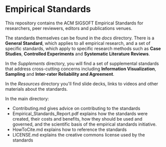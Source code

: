 # Empirical Standards

This repository contains the ACM SIGSOFT Empirical Standards for researchers, peer reviewers, editors and publications venues.

The standards themselves can be found in the _docs_ directory. There is a **General Standard**, which applies to all empirical research, and a set of specific standards, which apply to specific research methods such as **Case Studies**, **Controlled Experiments** and **Systematic Literature Reviews**.

In the _Supplements_ directory, you will find a set of supplemental standards that address cross-cutting concerns including **Information Visualization**,  **Sampling** and **Inter-rater Reliability and Agreement**. 

In the _Resources_ directory you'll find slide decks, links to videos and other materials about the standards.

In the main directory: 
 - Contributing.md gives advice on contributing to the standards
 - Empirical_Standards_Report.pdf explains how the standards were created, their costs and benefits, how they should be used and governed, and the scientific basis of the empirical standards initiative. 
 - HowToCite.md explains how to reference the standards 
 - LICENSE.md explains the creative commons license used by the standards
